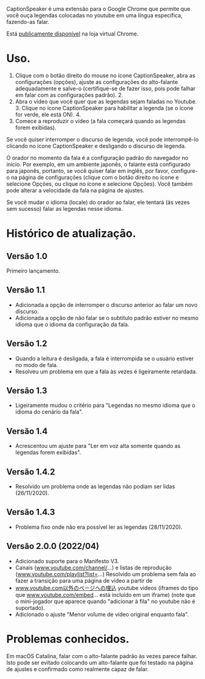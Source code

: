 CaptionSpeaker é uma extensão para o Google Chrome que permite que você ouça legendas colocadas no youtube em uma língua específica, fazendo-as falar.

Está [publicamente disponível](https://chrome.google.com/webstore/detail/captionspeaker/infafaffjndfcflcoemolnggghgoodce) na loja virtual Chrome.

# Uso.

1. Clique com o botão direito do mouse no ícone CaptionSpeaker, abra as configurações (opções), ajuste as configurações do alto-falante adequadamente e salve-o (certifique-se de fazer isso, pois pode falhar em falar com as configurações padrão). 2.
2. Abra o vídeo que você quer que as legendas sejam faladas no Youtube. 3.
Clique no ícone CaptionSpeaker para habilitar a legenda (se o ícone for verde, ele está ON). 4.
4. Comece a reproduzir o vídeo (a fala começará quando as legendas forem exibidas).

Se você quiser interromper o discurso de legenda, você pode interrompê-lo clicando no ícone CaptionSpeaker e desligando o discurso de legenda.

O orador no momento da fala é a configuração padrão do navegador no início. Por exemplo, em um ambiente japonês, o falante está configurado para japonês, portanto, se você quiser falar em inglês, por favor, configure-o na página de configurações (clique com o botão direito no ícone e selecione Opções, ou clique no ícone e selecione Opções).
Você também pode alterar a velocidade da fala na página de ajustes.

Se você mudar o idioma (locale) do orador ao falar, ele tentará (às vezes sem sucesso) falar as legendas nesse idioma.

# Histórico de atualização.

## Versão 1.0
Primeiro lançamento.

## Versão 1.1
- Adicionada a opção de interromper o discurso anterior ao falar um novo discurso.
- Adicionada a opção de não falar se o subtítulo padrão estiver no mesmo idioma que o idioma da configuração da fala.

## Versão 1.2
- Quando a leitura é desligada, a fala é interrompida se o usuário estiver no modo de fala.
- Resolveu um problema em que a fala às vezes é ligeiramente retardada.

## Versão 1.3
- Ligeiramente mudou o critério para "Legendas no mesmo idioma que o idioma do cenário da fala".

## Versão 1.4
- Acrescentou um ajuste para "Ler em voz alta somente quando as legendas forem exibidas".

## Versão 1.4.2
- Resolvido um problema onde as legendas não podiam ser lidas (26/11/2020).

## Versão 1.4.3
- Problema fixo onde não era possível ler as legendas (28/11/2020).

## Versão 2.0.0 (2022/04)
- Adicionado suporte para o Manifesto V3.
- Canais (www.youtube.com/channel/...) e listas de reprodução (www.youtube.com/playlist?list=...) Resolvido um problema sem fala ao fazer a transição para uma página de vídeo a partir de
- www.youtube.com以外のページへの埋込 youtube videos (iframes do tipo que www.youtube.com/embed... está incluído em um iframe) (note que o mini-jogador que aparece quando "adicionar à fila" no youtube não é suportado).
- Adicionado o ajuste "Menor volume de vídeo original enquanto fala".

# Problemas conhecidos.

Em macOS Catalina, falar com o alto-falante padrão às vezes parece falhar.
Isto pode ser evitado colocando um alto-falante que foi testado na página de ajustes e confirmado como realmente capaz de falar.
